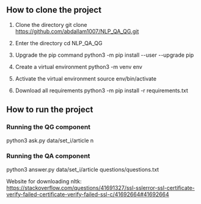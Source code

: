 ## How to clone the project

1. Clone the directory
git clone https://github.com/abdallam1007/NLP_QA_QG.git

2.  Enter the directory
cd NLP_QA_QG

3. Upgrade the pip command
python3 -m pip install --user --upgrade pip

4. Create a virtual environment
python3 -m venv env

5. Activate the virtual environment
source env/bin/activate

6. Download all requirements
python3 -m pip install -r requirements.txt

## How to run the project

### Running the QG component
python3 ask.py data/set_i/article n
### Running the QA component
python3 answer.py data/set_i/article questions/questions.txt

Website for downloading nltk: https://stackoverflow.com/questions/41691327/ssl-sslerror-ssl-certificate-verify-failed-certificate-verify-failed-ssl-c/41692664#41692664